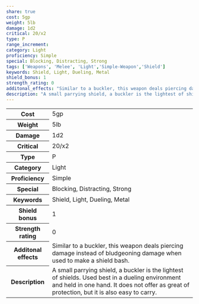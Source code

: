 ```yaml
---
share: true
cost: 5gp
weight: 5lb
damage: 1d2
critical: 20/x2
type: P
range_increment:
category: Light
proficiency: Simple
special: Blocking, Distracting, Strong
tags: ['Weapons', 'Melee', 'Light','Simple-Weapon','Shield']
keywords: Shield, Light, Dueling, Metal
shield_bonus: 1
strength_rating: 0
additonal_effects: "Similar to a buckler, this weapon deals piercing damage instead of bludgeoning damage when used to make a shield bash."
description: "A small parrying shield, a buckler is the lightest of shields. Used best in a dueling environment and held in one hand. It does not offer as great of protection, but it is also easy to carry."
---
```

<p><span style="overflow-x: auto;"><table><tbody><tr><th>Cost</th><td>5gp</td></tr><tr><th>Weight</th><td>5lb</td></tr><tr><th>Damage</th><td>1d2</td></tr><tr><th>Critical</th><td>20/x2</td></tr><tr><th>Type</th><td>P</td></tr><tr><th>Category</th><td>Light</td></tr><tr><th>Proficiency</th><td>Simple</td></tr><tr><th>Special</th><td>Blocking, Distracting, Strong</td></tr><tr><th>Keywords</th><td>Shield, Light, Dueling, Metal</td></tr><tr><th>Shield bonus</th><td>1</td></tr><tr><th>Strength rating</th><td>0</td></tr><tr><th>Additonal effects</th><td>Similar to a buckler, this weapon deals piercing damage instead of bludgeoning damage when used to make a shield bash.</td></tr><tr><th>Description</th><td>A small parrying shield, a buckler is the lightest of shields. Used best in a dueling environment and held in one hand. It does not offer as great of protection, but it is also easy to carry.</td></tr></tbody></table></span></p>

